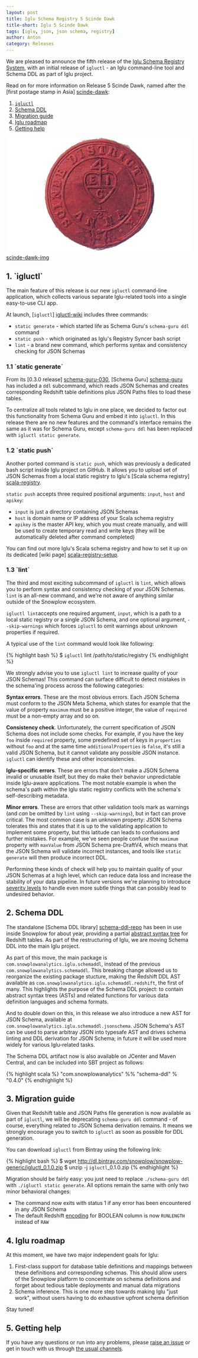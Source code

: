 ```yaml
---
layout: post
title: Iglu Schema Registry 5 Scinde Dawk
title-short: Iglu 5 Scinde Dawk
tags: [iglu, json, json schema, registry]
author: Anton
category: Releases
---
```


We are pleased to announce the fifth release of the [Iglu Schema Registry System][iglu-repo], with an initial release of `igluctl` - an Iglu command-line tool and Schema DDL as part of Iglu project.

Read on for more information on Release 5 Scinde Dawk, named after the [first postage stamp in Asia] [scinde-dawk]:

1. [`igluctl`](/blog/2016/07/31/iglu-r5-scinde-dawk-released/#igluctl)
2. [Schema DDL](/blog/2016/07/31/iglu-r5-scinde-dawk-released/#schema-ddl)
3. [Migration guide](/blog/2016/07/31/iglu-r5-scinde-dawk-released/#migration)
4. [Iglu roadmap](/blog/2016/07/31/iglu-r5-scinde-dawk-released/#roadmap)
5. [Getting help](/blog/2016/07/31/iglu-r5-scinde-dawk-released/#help)

![scinde-dawk-img] [scinde-dawk-img]

<!--more-->

<h2 id="igluctl">1. `igluctl`</h2>

The main feature of this release is our new `igluctl` command-line application, which collects various separate Iglu-related tools into a single easy-to-use CLI app.

At launch, [`igluctl`] [igluctl-wiki] includes three commands:

* `static generate` - which started life as Schema Guru's `schema-guru ddl` command
* `static push` - which originated as Iglu's Registry Syncer bash script
* `lint` - a brand new command, which performs syntax and consistency checking for JSON Schemas

<h3 id="igluctl-static-generate">1.1 `static generate`</h3>

From its [0.3.0 release] [schema-guru-030], [Schema Guru] [schema-guru] has included a `ddl` subcommand, which reads JSON Schemas and creates corresponding Redshift table definitions plus JSON Paths files to load these tables.

To centralize all tools related to Iglu in one place, we decided to factor out this functionality from Schema Guru and embed it into `igluctl`. In this release there are no new features and the command's interface remains the same as it was for Schema Guru, except `schema-guru ddl` has been replaced with `igluctl static generate`.

<h3 id="igluctl-static-push">1.2 `static push`</h3>

Another ported command is `static push`, which was previously a dedicated bash script inside Iglu project on GitHub. It allows you to upload set of JSON Schemas from a local static registry to Iglu's [Scala schema registry] [scala-registry].

`static push` accepts three required positional arguments: `input`, `host` and `apikey`:

* `input` is just a directory containing JSON Schemas
* `host` is domain name or IP address of your Scala schema registry
* `apikey` is the master API key, which you must create manually, and willl be used to create temporary read and write keys (they will be automatically deleted after command completed)

You can find out more Iglu's Scala schema registry and how to set it up on its dedicated [wiki page] [scala-registry-setup].

<h3 id="igluctl-lint">1.3 `lint`</h3>

The third and most exciting subcommand of `igluctl` is `lint`, which allows you to perform syntax and consistency checking of your JSON Schemas. `lint` is an all-new command, and we're not aware of anything similar outside of the Snowplow ecosystem.

`igluctl lint`accepts one required argument, `input`, which is a path to a local static registry or a single JSON Schema, and one optional argument, `--skip-warnings` which forces `igluctl` to omit warnings about unknown properties if required.

A typical use of the `lint` command would look like following:

{% highlight bash %}
$ `igluctl` lint /path/to/static/registry
{% endhighlight %}

We strongly advise you to use `igluctl lint` to increase quality of your JSON Schemas! This command can surface difficult to detect mistakes in the schema'ing process across the following categories:

**Syntax errors**. These are the most obvious errors. Each JSON Schema must conform to the JSON Meta Schema, which states for example that the value of property `maximum` must be a positive integer, the value of `required` must be a non-empty array and so on.

**Consistency check**. Unfortunately, the current specification of JSON Schema does not include some checks. For example, if you have the key `foo` inside `required` property, some predefined set of keys in `properties` without `foo` and at the same time `additionalProperties` is `false`, it's still a valid JSON Schema, but it cannot validate any possible JSON instance. `igluctl` can identify these and other inconsistencies.

**Iglu-specific errors**. These are errors that don't make a JSON Schema invalid or unusable itself, but they do make their behavior unpredictable inside Iglu-aware applications. The most notable example is when the schema's path within the Iglu static registry conflicts with the schema's self-describing metadata.

**Minor errors**. These are errors that other validation tools mark as warnings (and *can* be omitted by `lint` using `--skip-warnings`), but in fact can prove critical. The most common case is an unknown property: JSON Schema tolerates this and states that it is up to the validating application to implement some property, but this latitude can leads to confusions and further mistakes. For example, we've seen people confuse the `maximum` property with `maxValue` from JSON Schema pre-DraftV4, which means that the JSON Schema will validate incorrect instances, and tools like `static generate` will then produce incorrect DDL.

Performing these kinds of check will help you to maintain quality of your JSON Schemas at a high level, which can reduce data loss and increase the stability of your data pipeline. In future versions we're planning to introduce [severity levels][iglu-issue-175] to handle even more subtle things that can possibly lead to undesired behavior.

<h2 id="schema-ddl">2. Schema DDL</h2>

The standalone [Schema DDL library] [schema-ddl-repo] has been in use inside Snowplow for about year, providing a partial [abstract syntax tree][ast] for Redshift tables. As part of the restructuring of Iglu, we are moving Schema DDL into the main Iglu project.

As part of this move, the main package is `com.snowplowanalytics.iglu.schemaddl`, instead of the previous `com.snowplowanalytics.schemaddl`. This breaking change allowed us to reorganize the existing package stucture, making the Redshift DDL AST available as `com.snowplowanalytics.iglu.schemaddl.redshift`, the first of many. This highlights the purpose of the Schema DDL project: to contain abstract syntax trees (ASTs) and related functions for various data definition languages and schema formats.

And to double down on this, in this release we also introduce a new AST for JSON Schema, available at `com.snowplowanalytics.iglu.schemaddl.jsonschema`.
JSON Schema's AST can be used to parse arbitray JSON into typesafe AST and drives schema linting and DDL derivation for JSON Schema; in future it will be used more widely for various Iglu-related tasks.

The Schema DDL artifact now is also available on JCenter and Maven Central, and can be included into SBT project as follows:

{% highlight scala %}
"com.snowplowanalytics" %% "schema-ddl" % "0.4.0"
{% endhighlight %}

<h2 id="migration">3. Migration guide</h2>

Given that Redshift table and JSON Paths file generation is now available as part of `igluctl`, we will be deprecating `schema-guru ddl` command - of course, everything related to JSON Schema derivation remains. It means we strongly encourage you to switch to `igluctl` as soon as possible for DDL generation.

You can download `igluctl` from Bintray using the following link:

{% highlight bash %}
$ wget http://dl.bintray.com/snowplow/snowplow-generic/igluctl_0.1.0.zip
$ unzip -j `igluctl`_0.1.0.zip
{% endhighlight %}

Migration should be fairly easy: you just need to replace `./schema-guru ddl` with `./igluctl static generate`. All options remain the same with only two minor  behavioral changes:

* The command now exits with status 1 if any error has been encountered in any JSON Schema
* The default Redshift [encoding][redshift-encoding] for BOOLEAN column is now `RUNLENGTH` instead of `RAW`

<h2 id="roadmap">4. Iglu roadmap</h2>

At this moment, we have two major independent goals for Iglu:

1. First-class support for database table definitions and mappings between these definitions and corresponding schemas. This should allow users of the Snowplow platform to concentrate on schema definitions and forget about tedious table deployments and manual data migrations
2. Schema inference. This is one more step towards making Iglu "just work", without users having to do exhaustive upfront schema definition

Stay tuned!

<h2 id="help">5. Getting help</h2>

If you have any questions or run into any problems, please [raise an issue][issues] or get in touch with us through [the usual channels][talk-to-us].

[scinde-dawk]: https://en.wikipedia.org/wiki/Scinde_Dawk
[scinde-dawk-img]: /assets/img/blog/2016/07/scinde-dawk.png

[iglu-issue-175]: https://github.com/snowplow/iglu/issues/175

[igluctl-wiki]: https://github.com/snowplow/iglu/wiki/Igluctl
[schema-guru-030]: http://snowplowanalytics.com/blog/2015/07/29/schema-guru-0.3.0-released-for-generating-redshift-tables-from-json-schemas/
[schema-guru]: https://github.com/snowplow/schema-guru
[self-describing-schemas]: https://github.com/snowplow/iglu/wiki/Self-describing-JSON-Schemas
[scala-registry]: https://github.com/snowplow/iglu/tree/master/2-repositories/scala-repo-server
[scala-registry-setup]: https://github.com/snowplow/iglu/wiki/Scala-repo-server-setup

[schema-ddl-repo]: https://github.com/snowplow/schema-ddl

[ast]: https://en.wikipedia.org/wiki/Abstract_syntax_tree
[redshift-encoding]: http://docs.aws.amazon.com/redshift/latest/dg/t_Compressing_data_on_disk.html

[iglu-repo]: https://github.com/snowplow/iglu
[issues]: https://github.com/snowplow/snowplow/iglu
[talk-to-us]: https://github.com/snowplow/snowplow/wiki/Talk-to-us
